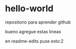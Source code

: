 # hello-world
repositorio para aprender github

bueno
agregue estas lineas

en readme-edits puse esto:2
